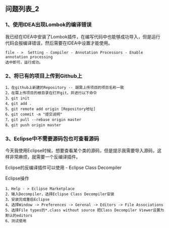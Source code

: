 ## 问题列表_2

### 1、使用IDEA出现Lombok的编译错误

我已经在IDEA中安装了Lombok插件，在编写代码中也能够成功导入，但是运行代码会报编译错误，然后需要在IDEA中设置才能使用。
```
file - >  Setting - Compiler - Annotation Processors - Enable annotation processing 
选中即可，运行成功。
```

### 2、将已有的项目上传到Github上
```
1、在github上新建的Repository -- 跟需上传项目的项目名称一致
2、在需上传项目的根目录在打开git，并进行以下命令
3、git init
4、git add .
5、git remote add origin [Repository地址]
6、git commit -m "提交说明"
7、git pull --rebase origin master
8、git push origin master
```

### 3、Eclipse中不需要源码包也可查看源码

今天我使用Eclipse时候，想要查看某个类的源码，但是提示我需要导入源码，这样非常麻烦，就需要一个反编译插件。

Eclipse的反编译插件可以使用 - Eclipse Class Decompiler

Eclipse操作
```
1、Help - > Eclipse Marketplace 
2、输入Decompiler，选择Eclipse Class Decompiler安装
3、安装完成重启Eclipse
4、选择Window -> Preferences -> Gerenal -> Editors -> File Associations 
5、选择File types的*.class without source 把Class Decompiler Viewer设置为默认的editors
6、测试使用
```
